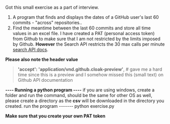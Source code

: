 Got this small exercise as a part of interview.

1) A program that finds and displays the dates of a GitHub user's last 60 commits - "across" repositories..
2) Find the meantime between the last 60 commits and store all time values in an excel file.
I have created a PAT (personal access token) from Github to make sure that I am not restricted by the limits imposed by Github. **However** the Search API restricts the 30 max calls per minute 
[search API docs](https://docs.github.com/en/rest/reference/search#search-commits).

**Please also note the header value**
> **'accept': 'application/vnd.github.cloak-preview'**, # gave me a hard time since this is a preview and I somehow missed this (small text) on Github API documentation

**---- Running a python program  ----** 
if you are using windows, create a folder and run the command, should be the same for other OS as well, please create a directory as the **csv** will be downloaded in the directory you created.
run the program  ------- python exercise.py
   
**Make sure that you create your own PAT token**


